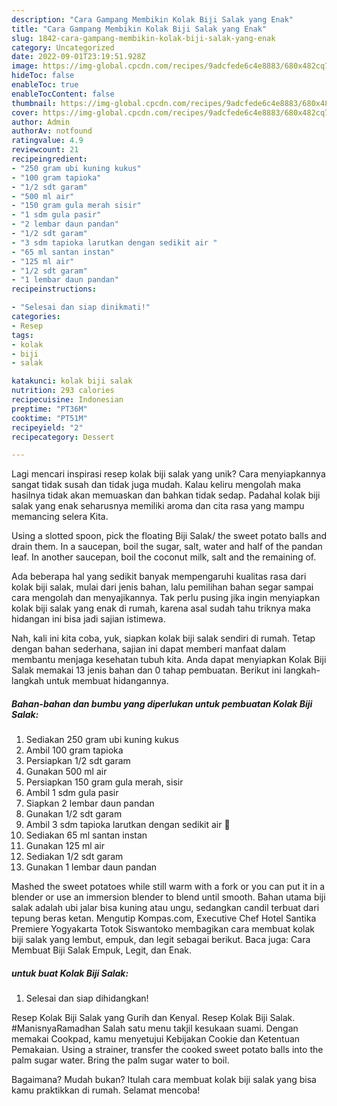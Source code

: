 ```yaml
---
description: "Cara Gampang Membikin Kolak Biji Salak yang Enak"
title: "Cara Gampang Membikin Kolak Biji Salak yang Enak"
slug: 1842-cara-gampang-membikin-kolak-biji-salak-yang-enak
category: Uncategorized
date: 2022-09-01T23:19:51.928Z
image: https://img-global.cpcdn.com/recipes/9adcfede6c4e8883/680x482cq70/kolak-biji-salak-foto-resep-utama.jpg
hideToc: false
enableToc: true
enableTocContent: false
thumbnail: https://img-global.cpcdn.com/recipes/9adcfede6c4e8883/680x482cq70/kolak-biji-salak-foto-resep-utama.jpg
cover: https://img-global.cpcdn.com/recipes/9adcfede6c4e8883/680x482cq70/kolak-biji-salak-foto-resep-utama.jpg
author: Admin
authorAv: notfound
ratingvalue: 4.9
reviewcount: 21
recipeingredient:
- "250 gram ubi kuning kukus"
- "100 gram tapioka"
- "1/2 sdt garam"
- "500 ml air"
- "150 gram gula merah sisir"
- "1 sdm gula pasir"
- "2 lembar daun pandan"
- "1/2 sdt garam"
- "3 sdm tapioka larutkan dengan sedikit air "
- "65 ml santan instan"
- "125 ml air"
- "1/2 sdt garam"
- "1 lembar daun pandan"
recipeinstructions:

- "Selesai dan siap dinikmati!"
categories:
- Resep
tags:
- kolak
- biji
- salak

katakunci: kolak biji salak 
nutrition: 293 calories
recipecuisine: Indonesian
preptime: "PT36M"
cooktime: "PT51M"
recipeyield: "2"
recipecategory: Dessert

---
```





Lagi mencari inspirasi resep kolak biji salak yang unik? Cara menyiapkannya sangat tidak susah dan tidak juga mudah. Kalau keliru mengolah maka hasilnya tidak akan memuaskan dan bahkan tidak sedap. Padahal kolak biji salak yang enak seharusnya memiliki aroma dan cita rasa yang mampu memancing selera Kita.





Using a slotted spoon, pick the floating Biji Salak/ the sweet potato balls and drain them. In a saucepan, boil the sugar, salt, water and half of the pandan leaf. In another saucepan, boil the coconut milk, salt and the remaining of.

Ada beberapa hal yang sedikit banyak mempengaruhi kualitas rasa dari kolak biji salak, mulai dari jenis bahan, lalu pemilihan bahan segar sampai cara mengolah dan menyajikannya. Tak perlu pusing jika ingin menyiapkan kolak biji salak yang enak di rumah, karena asal sudah tahu triknya maka hidangan ini bisa jadi sajian istimewa.






Nah, kali ini kita coba, yuk, siapkan kolak biji salak sendiri di rumah. Tetap dengan bahan sederhana, sajian ini dapat memberi manfaat dalam membantu menjaga kesehatan tubuh kita. Anda dapat menyiapkan Kolak Biji Salak memakai 13 jenis bahan dan 0 tahap pembuatan. Berikut ini langkah-langkah untuk membuat hidangannya.

<!--inarticleads1-->

##### Bahan-bahan dan bumbu yang diperlukan untuk pembuatan Kolak Biji Salak:

1. Sediakan 250 gram ubi kuning kukus
1. Ambil 100 gram tapioka
1. Persiapkan 1/2 sdt garam
1. Gunakan 500 ml air
1. Persiapkan 150 gram gula merah, sisir
1. Ambil 1 sdm gula pasir
1. Siapkan 2 lembar daun pandan
1. Gunakan 1/2 sdt garam
1. Ambil 3 sdm tapioka larutkan dengan sedikit air 🎱
1. Sediakan 65 ml santan instan
1. Gunakan 125 ml air
1. Sediakan 1/2 sdt garam
1. Gunakan 1 lembar daun pandan


Mashed the sweet potatoes while still warm with a fork or you can put it in a blender or use an immersion blender to blend until smooth. Bahan utama biji salak adalah ubi jalar bisa kuning atau ungu, sedangkan candil terbuat dari tepung beras ketan. Mengutip Kompas.com, Executive Chef Hotel Santika Premiere Yogyakarta Totok Siswantoko membagikan cara membuat kolak biji salak yang lembut, empuk, dan legit sebagai berikut. Baca juga: Cara Membuat Biji Salak Empuk, Legit, dan Enak. 

<!--inarticleads2-->

#####  untuk buat Kolak Biji Salak:


1. Selesai dan siap dihidangkan!

Resep Kolak Biji Salak yang Gurih dan Kenyal. Resep Kolak Biji Salak. #ManisnyaRamadhan Salah satu menu takjil kesukaan suami. Dengan memakai Cookpad, kamu menyetujui Kebijakan Cookie dan Ketentuan Pemakaian. Using a strainer, transfer the cooked sweet potato balls into the palm sugar water. Bring the palm sugar water to boil. 

Bagaimana? Mudah bukan? Itulah cara membuat kolak biji salak yang bisa kamu praktikkan di rumah. Selamat mencoba!
